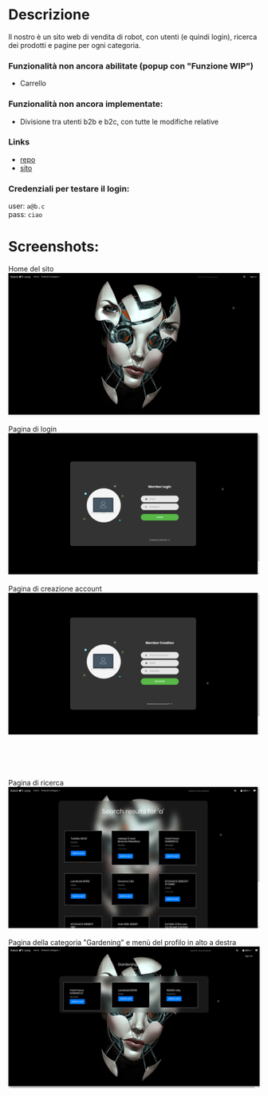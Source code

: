 # Descrizione
Il nostro è un sito web di vendita di robot, con utenti (e quindi login), ricerca dei prodotti e pagine per ogni categoria.  
### Funzionalità non ancora abilitate (popup con "Funzione WIP")
* Carrello
### Funzionalità non ancora implementate:
* Divisione tra utenti b2b e b2c, con tutte le modifiche relative
### Links
* [repo](https://github.com/koraynilay/robo)  
* [sito](http://infty.duckdns.org:8910/robo)  

### Credenziali per testare il login:  
user: `a@b.c`  
pass: `ciao`

# Screenshots:
Home del sito
![home](./2023-05-06_22-58-26.png)
<br>
<br>
Pagina di login
![login](./2023-05-06_22-58-58.png)
<br>
<br>
Pagina di creazione account
![register](./2023-05-06_22-59-07.png)
<br>
<br>
<br>
<br>
<br>
<br>
Pagina di ricerca
![search](./2023-05-06_22-59-41.png)
<br>
<br>
Pagina della categoria "Gardening" e menù del profilo in alto a destra
![cat](./2023-05-06_22-59-54.png)
